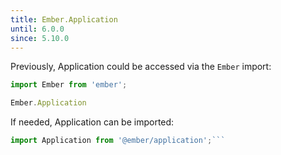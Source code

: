 ```yaml
---
title: Ember.Application
until: 6.0.0
since: 5.10.0
---
```



Previously, Application could be accessed via the `Ember` import:
```js
import Ember from 'ember';

Ember.Application

```

 If needed, Application can be imported:
```js
import Application from '@ember/application';```
